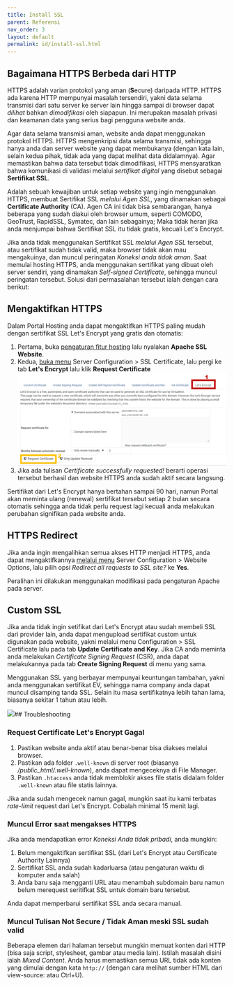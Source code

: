 ```yaml
---
title: Install SSL
parent: Referensi
nav_order: 3
layout: default
permalink: id/install-ssl.html
---
```


## Bagaimana HTTPS Berbeda dari HTTP

HTTPS adalah varian protokol yang aman (**S**ecure) daripada HTTP. HTTPS ada karena HTTP mempunyai masalah tersendiri, yakni data selama transmisi dari satu server ke server lain hingga sampai di browser dapat *dilihat* bahkan *dimodifikasi* oleh siapapun. Ini merupakan masalah privasi dan keamanan data yang serius bagi pengguna website anda.

Agar data selama transmisi aman, website anda dapat menggunakan protokol HTTPS. HTTPS mengenkripsi data selama transmisi, sehingga hanya anda dan server website yang dapat membukanya (dengan kata lain, selain kedua pihak, tidak ada yang dapat melihat data didalamnya). Agar memastikan bahwa data tersebut tidak dimodifikasi, HTTPS mensyaratkan bahwa komunikasi di validasi melalui *sertifikat digital* yang disebut sebagai **Sertifikat SSL**.

Adalah sebuah kewajiban untuk setiap website yang ingin menggunakan HTTPS, membuat Sertifikat SSL *melalui Agen SSL*, yang dinamakan sebagai **Certificate Authority** (CA). Agen CA ini tidak bisa sembarangan, hanya beberapa yang sudah diakui oleh browser umum, seperti COMODO, GeoTrust, RapidSSL, Symatec, dan lain sebagainya; Maka tidak heran jika anda menjumpai bahwa Sertifikat SSL itu tidak gratis, kecuali Let's Encrypt.

Jika anda tidak menggunakan Sertifikat SSL *melalui Agen SSL* tersebut, atau sertifikat sudah tidak valid, maka browser tidak akan mau mengakuinya, dan muncul peringatan *Koneksi anda tidak aman*. Saat memulai hosting HTTPS, anda menggunakan sertifikat yang dibuat oleh server sendiri, yang dinamakan *Self-signed Certificate*, sehingga muncul peringatan tersebut. Solusi dari permasalahan tersebut ialah dengan cara berikut:

## Mengaktifkan HTTPS

Dalam Portal Hosting anda dapat mengaktifkan HTTPS paling mudah dengan sertifikat SSL Let's Encrypt yang gratis dan otomatis:

1. Pertama, buka [pengaturan fitur hosting](/hosting/features.html) lalu nyalakan **Apache SSL Website**.
2. Kedua, [buka menu](/hosting/portal.html#apa-saja-menu-tersedia-di-virtualmin) Server Configuration > SSL Certificate, lalu pergi ke tab **Let's Encrypt** lalu klik **Request Certificate**
![](/images/letsencrypt.png)
3. Jika ada tulisan *Certificate successfully requested!* berarti operasi tersebut berhasil dan website HTTPS anda sudah aktif secara langsung.

Sertifikat dari Let's Encrypt hanya bertahan sampai 90 hari, namun Portal akan meminta ulang (renewal) sertifikat tersebut setiap 2 bulan secara otomatis sehingga anda tidak perlu request lagi kecuali anda melakukan perubahan signifikan pada website anda.

## HTTPS Redirect

Jika anda ingin mengalihkan semua akses HTTP menjadi HTTPS, anda dapat mengaktifkannya [melalui menu](/hosting/portal.html#apa-saja-menu-tersedia-di-virtualmin) Server Configuration > Website Options, lalu pilih opsi *Redirect all requests to SSL site?* ke **Yes**.

Peralihan ini dilakukan menggunakan modifikasi pada pengaturan Apache pada server.

## Custom SSL

Jika anda tidak ingin setifikat dari Let's Encrypt atau sudah membeli SSL dari provider lain, anda dapat mengupload sertifikat custom untuk digunakan pada website, yakni melalui menu Configuration > SSL Certificate lalu pada tab **Update Certificate and Key**. Jika CA anda meminta anda melakukan *Certificate Signing Request* (CSR), anda dapat melakukannya pada tab **Create Signing Request** di menu yang sama.

Menggunakan SSL yang berbayar mempunyai keuntungan tambahan, yakni anda menggunakan sertifikat EV, sehingga nama company anda dapat muncul disamping tanda SSL. Selain itu masa sertifikatnya lebih tahan lama, biasanya sekitar 1 tahun atau lebih.

![](https://www.tunetheweb.com/assets/images/security/DV_OV_EV_certificates.png)## Troubleshooting

### Request Certificate Let's Encrypt Gagal

1. Pastikan website anda aktif atau benar-benar bisa diakses melalui browser.
2. Pastikan ada folder `.well-known` di server root (biasanya */public_html/.well-known*), anda dapat mengeceknya di File Manager.
3. Pastikan `.htaccess` anda tidak memblokir akses file statis didalam folder `.well-known` atau file statis lainnya.

Jika anda sudah mengecek namun gagal, mungkin saat itu kami terbatas *rate-limit* request dari Let's Encrypt. Cobalah minimal 15 menit lagi.

### Muncul Error saat mengakses HTTPS

Jika anda mendapatkan error *Koneksi Anda tidak pribadi*, anda mungkin:

1. Belum mengaktifkan sertifikat SSL (dari Let's Encrypt atau Certificate Authority Lainnya)
2. Sertifikat SSL anda sudah kadarluarsa (atau pengaturan waktu di komputer anda salah)
3. Anda baru saja mengganti URL atau menambah subdomain baru namun belum merequest seritifkat SSL untuk domain baru tersebut.

Anda dapat memperbarui sertifikat SSL anda secara manual.

### Muncul Tulisan Not Secure / Tidak Aman meski SSL sudah valid

Beberapa elemen dari halaman tersebut mungkin memuat konten dari HTTP (bisa saja script, stylesheet, gambar atau media lain). Istilah masalah disini ialah *Mixed Content*. Anda harus memastikan semua URL tidak ada konten yang dimulai dengan kata `http://` (dengan cara melihat sumber HTML dari view-source: atau Ctrl+U).
